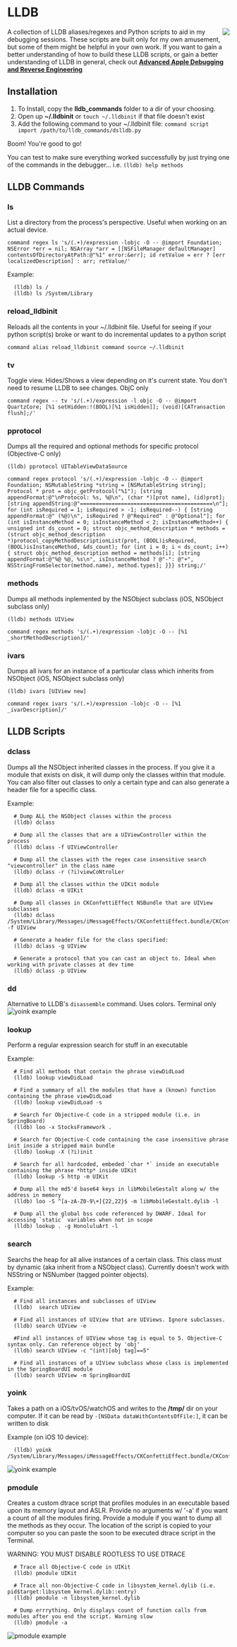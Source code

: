 # LLDB

<a href="https://amzn.to/2rApgj9" target="_blank"><img align="right" src="Media/dbgbook.png"></a>
A collection of LLDB aliases/regexes and Python scripts to aid in my debugging sessions. These scripts are built only for my  own amusement, but some of them might be helpful in your own work. If you want to gain a better understanding of how to build these LLDB scripts, or gain a better understanding of LLDB in general, check out <a href="https://amzn.to/2rApgj9" target="_blank">**Advanced Apple Debugging and Reverse Engineering**</a>


## Installation 

1. To Install, copy the **lldb_commands** folder to a dir of your choosing.
2. Open up **~/.lldbinit** or `touch ~/.lldbinit` if that file doesn't exist
3. Add the following command to your ~/.lldbinit file: `command script import /path/to/lldb_commands/dslldb.py`

Boom! You're good to go!

You can test to make sure everything worked successfully by just trying one of the commands in the debugger... i.e. `(lldb) help methods`


## LLDB Commands

### ls 
List a directory from the process's perspective. Useful when working on an actual device. 
```
command regex ls 's/(.+)/expression -lobjc -O -- @import Foundation; NSError *err = nil; NSArray *arr = [[NSFileManager defaultManager] contentsOfDirectoryAtPath:@"%1" error:&err]; id retValue = err ? [err localizedDescription] : arr; retValue/'
```
  Example: 
      
      (lldb) ls /
      (lldb) ls /System/Library
      
### reload_lldbinit
Reloads all the contents in your ~/.lldbinit file. Useful for seeing if your python script(s) broke or want to do incremental updates to a python script

```
command alias reload_lldbinit command source ~/.lldbinit
```

### tv
Toggle view. Hides/Shows a view depending on it's current state. You don't need to resume LLDB to see changes. ObjC only

```
command regex -- tv 's/(.+)/expression -l objc -O -- @import QuartzCore; [%1 setHidden:!(BOOL)[%1 isHidden]]; (void)[CATransaction flush];/'
```

### pprotocol
Dumps all the required and optional methods for specific protocol (Objective-C only)

    (lldb) pprotocol UITableViewDataSource

```
command regex protocol 's/(.+)/expression -lobjc -O -- @import Foundation; NSMutableString *string = [NSMutableString string]; Protocol * prot = objc_getProtocol("%1"); [string appendFormat:@"\nProtocol: %s, %@\n", (char *)[prot name], (id)prot]; [string appendString:@"==========================================\n"]; for (int isRequired = 1; isRequired > -1; isRequired--) { [string appendFormat:@" (%@)\n", isRequired ? @"Required" : @"Optional"]; for (int isInstanceMethod = 0; isInstanceMethod < 2; isInstanceMethod++) { unsigned int ds_count = 0; struct objc_method_description * methods = (struct objc_method_description *)protocol_copyMethodDescriptionList(prot, (BOOL)isRequired, (BOOL)isInstanceMethod, &ds_count); for (int i = 0; i < ds_count; i++) { struct objc_method_description method = methods[i]; [string appendFormat:@"%@ %@, %s\n", isInstanceMethod ? @"-": @"+", NSStringFromSelector(method.name), method.types]; }}} string;/'
```

### methods 
Dumps all methods inplemented by the NSObject subclass (iOS, NSObject subclass only)

    (lldb) methods UIView 
```
command regex methods 's/(.+)/expression -lobjc -O -- [%1 _shortMethodDescription]/'
```

### ivars
Dumps all ivars for an instance of a particular class which inherits from NSObject (iOS, NSObject subclass only)

    (lldb) ivars [UIView new]
    
```
command regex ivars 's/(.+)/expression -lobjc -O -- [%1 _ivarDescription]/'
```

## LLDB Scripts
### dclass
Dumps all the NSObject inherited classes in the process. If you give it a module that exists on disk, it will dump only the classes within that module. You can also filter out classes to only a certain type and can also generate a header file for a specific class.
  
  Example: 
  
      # Dump ALL the NSObject classes within the process
      (lldb) dclass 

      # Dump all the classes that are a UIViewController within the process
      (lldb) dclass -f UIViewController
      
      # Dump all the classes with the regex case insensitive search "viewcontroller" in the class name
      (lldb) dclass -r (?i)viewCoNtrolLer
      
      # Dump all the classes within the UIKit module
      (lldb) dclass -m UIKit

      # Dump all classes in CKConfettiEffect NSBundle that are UIView subclasses
      (lldb) dclass /System/Library/Messages/iMessageEffects/CKConfettiEffect.bundle/CKConfettiEffect -f UIView
      
      # Generate a header file for the class specified:
      (lldb) dclass -g UIView
      
      # Generate a protocol that you can cast an object to. Ideal when working with private classes at dev time
      (lldb) dclass -p UIView

### dd
Alternative to LLDB's `disassemble` command. Uses colors. Terminal only
![yoink example](https://github.com/DerekSelander/LLDB/raw/master/Media/dd.png)

### lookup
Perform a regular expression search for stuff in an executable

  Example:
  
      # Find all methods that contain the phrase viewDidLoad
      (lldb) lookup viewDidLoad
      
      # Find a summary of all the modules that have a (known) function containing the phrase viewDidLoad
      (lldb) lookup viewDidLoad -s
      
      # Search for Objective-C code in a stripped module (i.e. in SpringBoard)
      (lldb) loo -x StocksFramework .
      
      # Search for Objective-C code containing the case insensitive phrase init inside a stripped main bundle
      (lldb) lookup -X (?i)init
      
      # Search for all hardcoded, embeded `char *` inside an executable containing the phrase *http* inside UIKit
      (lldb) lookup -S http -m UIKit
      
      # Dump all the md5'd base64 keys in libMobileGestalt along w/ the address in memory
      (lldb) loo -S ^[a-zA-Z0-9\+]{22,22}$ -m libMobileGestalt.dylib -l
      
      # Dump all the global bss code referenced by DWARF. Ideal for accessing `static` variables when not in scope
      (lldb) lookup . -g HonoluluArt -l
      
      
      

### search
  Searchs the heap for all alive instances of a certain class. This class must by dynamic (aka inherit from a NSObject class). Currently doesn't work with NSString or NSNumber (tagged pointer objects). 
  
  Example: 
  
      # Find all instances and subclasses of UIView
      (lldb)  search UIView
      
      # Find all instances of UIView that are UIViews. Ignore subclasses.
      (lldb) search UIView -e
      
      #Find all instances of UIView whose tag is equal to 5. Objective-C syntax only. Can reference object by 'obj'
      (lldb) search UIView -c "(int)[obj tag]==5"
      
      # Find all instances of a UIView subclass whose class is implemented in the SpringBoardUI module
      (lldb) search UIView -m SpringBoardUI

### yoink

  Takes a path on a iOS/tvOS/watchOS and writes to the **/tmp/** dir on your computer.
  If it can be read by `-[NSData dataWithContentsOfFile:]`, it can be written to disk

  Example (on iOS 10 device): 
  
      (lldb) yoink /System/Library/Messages/iMessageEffects/CKConfettiEffect.bundle/CKConfettiEffect

![yoink example](https://github.com/DerekSelander/LLDB/raw/master/Media/yoink_gif.gif)

### pmodule

  Creates a custom dtrace script that profiles modules in an executable based upon its 
  memory layout and ASLR. Provide no arguments w/ '-a' if you want a count of all the modules firing. 
  Provide a module if you want to dump all the methods as they occur. The location of the script is 
  copied to your computer so you can paste the soon to be executed dtrace script in the Terminal. 
  
  WARNING: YOU MUST DISABLE ROOTLESS TO USE DTRACE
  
      # Trace all Objective-C code in UIKit 
      (lldb) pmodule UIKit

      # Trace all non-Objective-C code in libsystem_kernel.dylib (i.e. pid$target:libsystem_kernel.dylib::entry)
      (lldb) pmodule -n libsystem_kernel.dylib
      
      # Dump errrything. Only displays count of function calls from modules after you end the script. Warning slow
      (lldb) pmodule -a
      
![pmodule example](https://github.com/DerekSelander/LLDB/raw/master/Media/pmodule_gif.gif)
